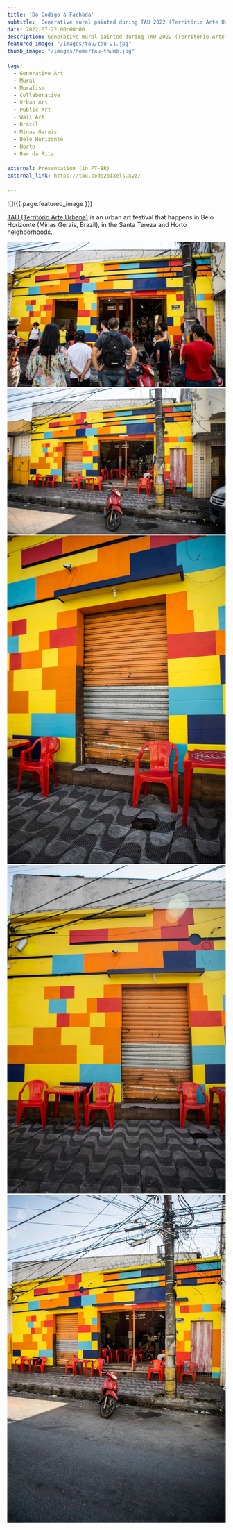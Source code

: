 ```yaml
---
title: 'Do Código à Fachada'
subtitle: 'Generative mural painted during TAU 2022 (Território Arte Urbana)'
date: 2022-07-22 00:00:00
description: Generative mural painted during TAU 2022 (Território Arte Urbana). 
featured_image: "/images/tau/tau-21.jpg"
thumb_image: "/images/home/tau-thumb.jpg"

tags:
  - Generative Art
  - Mural
  - Muralism
  - Collaborative
  - Urban Art
  - Public Art
  - Wall Art
  - Brazil
  - Minas Gerais
  - Belo Horizonte
  - Horto
  - Bar da Rita

external: Presentation (in PT-BR)
external_link: https://tau.code2pixels.xyz/

---
```


![]({{ page.featured_image }})

<a href="https://territorioarteurbana.com.br/" target="_blank">TAU (Território Arte Urbana)</a> is an urban art festival that happens in Belo Horizonte (Minas Gerais, Brazil), in the Santa Tereza and Horto neighborhoods.

<div class="gallery" data-columns="2">
	<img src="/images/tau/tau-01.jpg" title="Bar da Rita - 31/07/2022 - Photo by Luiza Palhares">
	<img src="/images/tau/tau-22.jpg" title="Bar da Rita - 31/07/2022 - Photo by Luiza Palhares">
</div>

<div class="gallery" data-columns="1">
	<img src="/images/tau/tau-19.jpg" title="Bar da Rita - 31/07/2022 - Photo by Luiza Palhares">
</div>

<div class="gallery" data-columns="2">
	<img src="/images/tau/tau-20.jpg" title="Bar da Rita - 31/07/2022 - Photo by Luiza Palhares">
	<img src="/images/tau/tau-23.jpg" title="Bar da Rita - 31/07/2022 - Photo by Luiza Palhares">
</div>
